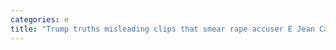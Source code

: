 ```yaml
---
categories: e
title: "Trump truths misleading clips that smear rape accuser E Jean Carroll after his deposition at MaraLago"
---
```

